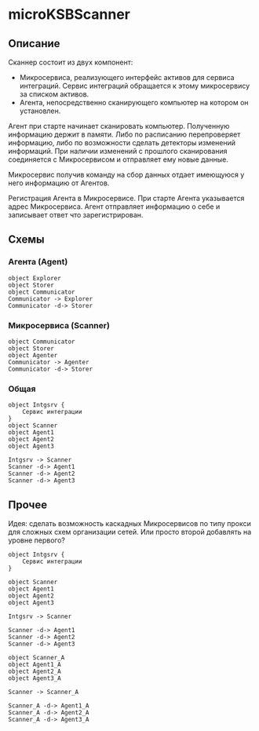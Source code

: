 # microKSBScanner

## Описание

Сканнер состоит из двух компонент:

- Микросервиса, реализующего интерфейс активов для сервиса интеграций. Сервис интеграций обращается к этому микросервису за списком активов.
- Агента, непосредственно сканирующего компьютер на котором он установлен.

Агент при старте начинает сканировать компьютер. Полученную информацию держит в памяти. Либо по расписанию перепроверяет информацию, либо по возможности сделать детекторы изменений информаций. При наличии изменений с прошлого сканирования соединяется с Микросервисом и отправляет ему новые данные.

Микросервис получив команду на сбор данных отдает имеющуюся у него информацию от Агентов.

Регистрация Агента в Микросервисе. При старте Агента указывается адрес Микросервиса. Агент отправляет информацию о себе и записывает ответ что зарегистрирован.

## Схемы

### Агента (Agent)

```puml
object Explorer
object Storer
object Communicator
Communicator -> Explorer
Communicator -d-> Storer
```

### Микросервиса (Scanner)

```puml
object Communicator
object Storer
object Agenter
Communicator -> Agenter
Communicator -d-> Storer
```

### Общая

```puml
object Intgsrv {
    Сервис интеграции
}
object Scanner
object Agent1
object Agent2
object Agent3

Intgsrv -> Scanner
Scanner -d-> Agent1
Scanner -d-> Agent2
Scanner -d-> Agent3
```

## Прочее

Идея: сделать возможность каскадных Микросервисов по типу прокси для сложных схем организации сетей.
Или просто второй добавлять на уровне первого?

```puml
object Intgsrv {
    Сервис интеграции
}

object Scanner
object Agent1
object Agent2
object Agent3

Intgsrv -> Scanner

Scanner -d-> Agent1
Scanner -d-> Agent2
Scanner -d-> Agent3

object Scanner_A
object Agent1_A
object Agent2_A
object Agent3_A

Scanner -> Scanner_A

Scanner_A -d-> Agent1_A
Scanner_A -d-> Agent2_A
Scanner_A -d-> Agent3_A

```
